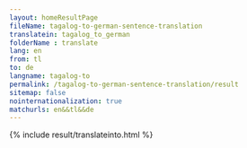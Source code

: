 ```yaml
---
layout: homeResultPage
fileName: tagalog-to-german-sentence-translation
translatein: tagalog_to_german
folderName : translate
lang: en
from: tl
to: de
langname: tagalog-to
permalink: /tagalog-to-german-sentence-translation/result
sitemap: false
nointernationalization: true
matchurls: en&&tl&&de
---
```

{% include result/translateinto.html %}

<script src="/js/result/translation.js" data-foldername="{{page.folderName}}" data-lang="{{page.lang}}"></script>
